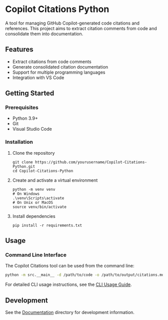 # Copilot Citations Python

A tool for managing GitHub Copilot-generated code citations and references. This project aims to extract citation comments from code and consolidate them into documentation.

## Features

- Extract citations from code comments
- Generate consolidated citation documentation
- Support for multiple programming languages
- Integration with VS Code

## Getting Started

### Prerequisites

- Python 3.9+
- Git
- Visual Studio Code

### Installation

1. Clone the repository
   ```
   git clone https://github.com/yourusername/Copilot-Citations-Python.git
   cd Copilot-Citations-Python
   ```

2. Create and activate a virtual environment
   ```
   python -m venv venv
   # On Windows
   .\venv\Scripts\activate
   # On Unix or MacOS
   source venv/bin/activate
   ```

3. Install dependencies
   ```
   pip install -r requirements.txt
   ```

## Usage

### Command Line Interface

The Copilot Citations tool can be used from the command line:

```bash
python -m src.__main__ -d /path/to/code -o /path/to/output/citations.md
```

For detailed CLI usage instructions, see the [CLI Usage Guide](./Documentation/cli_usage.md).

## Development

See the [Documentation](./Documentation) directory for development information.
